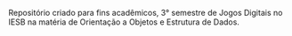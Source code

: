 Repositório criado para fins acadêmicos, 3° semestre de Jogos Digitais no IESB na matéria de Orientação a Objetos e Estrutura de Dados.